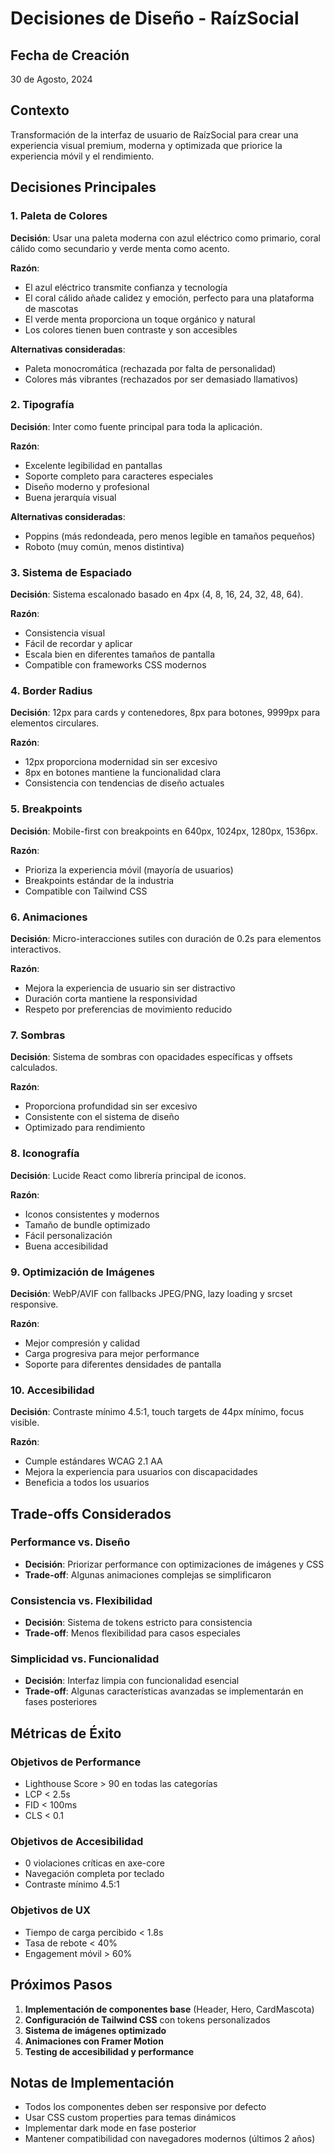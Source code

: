 # Decisiones de Diseño - RaízSocial

## Fecha de Creación
30 de Agosto, 2024

## Contexto
Transformación de la interfaz de usuario de RaízSocial para crear una experiencia visual premium, moderna y optimizada que priorice la experiencia móvil y el rendimiento.

## Decisiones Principales

### 1. Paleta de Colores

**Decisión**: Usar una paleta moderna con azul eléctrico como primario, coral cálido como secundario y verde menta como acento.

**Razón**: 
- El azul eléctrico transmite confianza y tecnología
- El coral cálido añade calidez y emoción, perfecto para una plataforma de mascotas
- El verde menta proporciona un toque orgánico y natural
- Los colores tienen buen contraste y son accesibles

**Alternativas consideradas**:
- Paleta monocromática (rechazada por falta de personalidad)
- Colores más vibrantes (rechazados por ser demasiado llamativos)

### 2. Tipografía

**Decisión**: Inter como fuente principal para toda la aplicación.

**Razón**:
- Excelente legibilidad en pantallas
- Soporte completo para caracteres especiales
- Diseño moderno y profesional
- Buena jerarquía visual

**Alternativas consideradas**:
- Poppins (más redondeada, pero menos legible en tamaños pequeños)
- Roboto (muy común, menos distintiva)

### 3. Sistema de Espaciado

**Decisión**: Sistema escalonado basado en 4px (4, 8, 16, 24, 32, 48, 64).

**Razón**:
- Consistencia visual
- Fácil de recordar y aplicar
- Escala bien en diferentes tamaños de pantalla
- Compatible con frameworks CSS modernos

### 4. Border Radius

**Decisión**: 12px para cards y contenedores, 8px para botones, 9999px para elementos circulares.

**Razón**:
- 12px proporciona modernidad sin ser excesivo
- 8px en botones mantiene la funcionalidad clara
- Consistencia con tendencias de diseño actuales

### 5. Breakpoints

**Decisión**: Mobile-first con breakpoints en 640px, 1024px, 1280px, 1536px.

**Razón**:
- Prioriza la experiencia móvil (mayoría de usuarios)
- Breakpoints estándar de la industria
- Compatible con Tailwind CSS

### 6. Animaciones

**Decisión**: Micro-interacciones sutiles con duración de 0.2s para elementos interactivos.

**Razón**:
- Mejora la experiencia de usuario sin ser distractivo
- Duración corta mantiene la responsividad
- Respeto por preferencias de movimiento reducido

### 7. Sombras

**Decisión**: Sistema de sombras con opacidades específicas y offsets calculados.

**Razón**:
- Proporciona profundidad sin ser excesivo
- Consistente con el sistema de diseño
- Optimizado para rendimiento

### 8. Iconografía

**Decisión**: Lucide React como librería principal de iconos.

**Razón**:
- Iconos consistentes y modernos
- Tamaño de bundle optimizado
- Fácil personalización
- Buena accesibilidad

### 9. Optimización de Imágenes

**Decisión**: WebP/AVIF con fallbacks JPEG/PNG, lazy loading y srcset responsive.

**Razón**:
- Mejor compresión y calidad
- Carga progresiva para mejor performance
- Soporte para diferentes densidades de pantalla

### 10. Accesibilidad

**Decisión**: Contraste mínimo 4.5:1, touch targets de 44px mínimo, focus visible.

**Razón**:
- Cumple estándares WCAG 2.1 AA
- Mejora la experiencia para usuarios con discapacidades
- Beneficia a todos los usuarios

## Trade-offs Considerados

### Performance vs. Diseño
- **Decisión**: Priorizar performance con optimizaciones de imágenes y CSS
- **Trade-off**: Algunas animaciones complejas se simplificaron

### Consistencia vs. Flexibilidad
- **Decisión**: Sistema de tokens estricto para consistencia
- **Trade-off**: Menos flexibilidad para casos especiales

### Simplicidad vs. Funcionalidad
- **Decisión**: Interfaz limpia con funcionalidad esencial
- **Trade-off**: Algunas características avanzadas se implementarán en fases posteriores

## Métricas de Éxito

### Objetivos de Performance
- Lighthouse Score > 90 en todas las categorías
- LCP < 2.5s
- FID < 100ms
- CLS < 0.1

### Objetivos de Accesibilidad
- 0 violaciones críticas en axe-core
- Navegación completa por teclado
- Contraste mínimo 4.5:1

### Objetivos de UX
- Tiempo de carga percibido < 1.8s
- Tasa de rebote < 40%
- Engagement móvil > 60%

## Próximos Pasos

1. **Implementación de componentes base** (Header, Hero, CardMascota)
2. **Configuración de Tailwind CSS** con tokens personalizados
3. **Sistema de imágenes optimizado**
4. **Animaciones con Framer Motion**
5. **Testing de accesibilidad y performance**

## Notas de Implementación

- Todos los componentes deben ser responsive por defecto
- Usar CSS custom properties para temas dinámicos
- Implementar dark mode en fase posterior
- Mantener compatibilidad con navegadores modernos (últimos 2 años)

